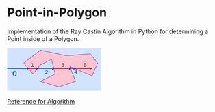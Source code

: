 # Point-in-Polygon

Implementation of the Ray Castin Algorithm in Python for determining a Point inside of a Polygon.

![Ray Casting Image](RayCast.png)

[Reference for Algorithm](https://en.wikipedia.org/wiki/Point_in_polygon)
